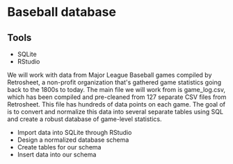 # Baseball database

## Tools

* SQLite
* RStudio

We will work with data from Major League Baseball games compiled by Retrosheet, a non-profit organization that's gathered game statistics going back to the 1800s to today. The main file we will work from is game_log.csv, which has been compiled and pre-cleaned from 127 separate CSV files from Retrosheet. This file has hundreds of data points on each game. The goal of is to convert and normalize this data into several separate tables using SQL and create a robust database of game-level statistics.

* Import data into SQLite through RStudio
* Design a normalized database schema
* Create tables for our schema
* Insert data into our schema




